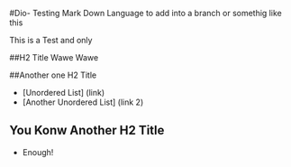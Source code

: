 #Dio- Testing Mark Down Language to add into a branch or somethig like this

This is a Test and only 

##H2 Title
Wawe Wawe

##Another one H2 Title

- [Unordered List] (link)
- [Another Unordered List] (link 2)

## You Konw Another H2 Title

- Enough!

